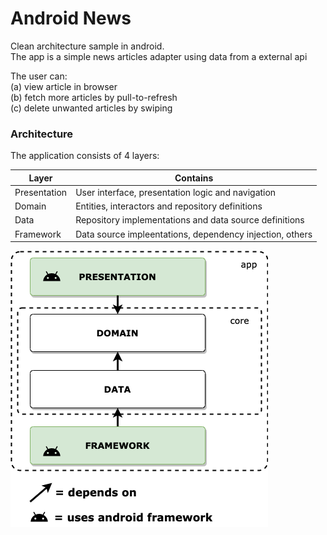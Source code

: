 # Android News
Clean architecture sample in android.  
The app is a simple news articles adapter using data from a external api

The user can:  
(a) view article in browser  
(b) fetch more articles by pull-to-refresh  
(c) delete unwanted articles by swiping

### Architecture
The application consists of 4 layers:  

Layer | Contains
--- | ---
Presentation | User interface, presentation logic and navigation
Domain | Entities, interactors and repository definitions
Data | Repository implementations and data source definitions
Framework | Data source impleentations, dependency injection, others  

![android architecture](static/android_arch.png)
